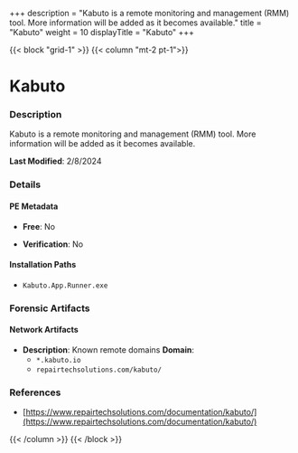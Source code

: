 +++
description = "Kabuto is a remote monitoring and management (RMM) tool. More information will be added as it becomes available."
title = "Kabuto"
weight = 10
displayTitle = "Kabuto"
+++


{{< block "grid-1" >}}
{{< column "mt-2 pt-1">}}

# Kabuto


### Description

Kabuto is a remote monitoring and management (RMM) tool. More information will be added as it becomes available.



**Last Modified**: 2/8/2024

### Details


#### PE Metadata


- **Free**: No

- **Verification**: No




#### Installation Paths
- `Kabuto.App.Runner.exe`

### Forensic Artifacts




#### Network Artifacts

- **Description**: Known remote domains
  **Domain**:
    - `*.kabuto.io`
    - `repairtechsolutions.com/kabuto/`





### References
- [https://www.repairtechsolutions.com/documentation/kabuto/](https://www.repairtechsolutions.com/documentation/kabuto/)



{{< /column >}}
{{< /block >}}

